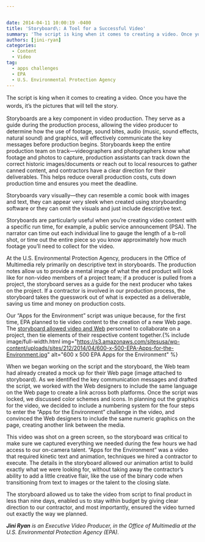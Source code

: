 ```yaml
---


date: 2014-04-11 10:00:19 -0400
title: 'Storyboard\: A Tool for a Successful Video'
summary: 'The script is king when it comes to creating a video. Once you have the words, it’s the pictures that will tell the story. Storyboards are a key component in video production. They serve as a guide during the production process, allowing the video producer to determine how the use of footage, sound bites, audio'
authors: [jini-ryan]
categories:
  - Content
  - Video
tag:
  - apps challenges
  - EPA
  - U.S. Environmental Protection Agency
---
```


<span style="line-height: 1.5em;">The script is king when it comes to creating a video. Once you have the words, it’s  the pictures that will tell the story.</span>

Storyboards are a key component in video production. They serve as a guide during the production process, allowing the video producer to determine how the use of footage, sound bites, audio (music, sound effects, natural sound) and graphics, will effectively communicate the key messages before production begins. Storyboards keep the entire production team on track—videographers and photographers know what footage and photos to capture, production assistants can track down the correct historic images/documents or reach out to local resources to gather canned content, and contractors have a clear direction for their deliverables. This helps reduce overall production costs, cuts down production time and ensures you meet the deadline.

Storyboards vary visually—they can resemble a comic book with images and text, they can appear very sleek when created using storyboarding software or they can omit the visuals and just include descriptive text.

Storyboards are particularly useful when you’re creating video content with a specific run time, for example, a public service announcement (PSA). The narrator can time out each individual line to gauge the length of a b-roll shot, or time out the entire piece so you know approximately how much footage you’ll need to collect for the video.

At the U.S. Environmental Protection Agency, producers in the Office of Multimedia rely primarily on descriptive text in storyboards. The production notes allow us to provide a mental image of what the end product will look like for non-video members of a project team; if a producer is pulled from a project, the storyboard serves as a guide for the next producer who takes on the project. If a contractor is involved in our production process, the storyboard takes the guesswork out of what is expected as a deliverable, saving us time and money on production costs.

Our &#8220;Apps for the Environment&#8221; script  was unique because, for the first time, EPA planned to tie video content to the creation of a new Web page. The [storyboard allowed video and Web](https://s3.amazonaws.com/sitesusa/wp-content/uploads/sites/212/2014/04/Apps-for-the-Environment-Storyboard.docx) personnel to collaborate on a project, then tie elements of their respective content together.{% include image/full-width.html img="https://s3.amazonaws.com/sitesusa/wp-content/uploads/sites/212/2014/04/600-x-500-EPA-Apps-for-the-Environment.jpg" alt="600 x 500 EPA Apps for the Environment" %}


When we began working on the script and the storyboard, the Web team had already created a mock up for their Web page (image attached to storyboard). As we identified the key communication messages and drafted the script, we worked with the Web designers to include the same language on the Web page to create a link across both platforms. Once the script was locked, we discussed color schemes and icons. In planning out the graphics for the video, we decided to include a numbering system for the four steps to enter the “Apps for the Environment” challenge in the video, and convinced the Web designers to include the same numeric graphics on the page, creating another link between the media.

This video was shot on a green screen, so the storyboard was critical to make sure we captured everything we needed during the few hours we had access to our on-camera talent. “Apps for the Environment” was a video that required kinetic text and animation, techniques we hired a contractor to execute. The details in the storyboard allowed our animation artist to build exactly what we were looking for, without taking away the contractor’s  ability to add a little creative flair, like the use of the binary code when transitioning from text to images or the talent to the closing slate.

The storyboard allowed us to take the video from script to final product in less than nine days, enabled us to stay within budget by giving clear direction to our contractor, and most importantly, ensured the video turned out exactly the way we planned.



_**Jini Ryan** is an Executive Video Producer, in the Office of Multimedia at the U.S. Environmental Protection Agency (EPA)._